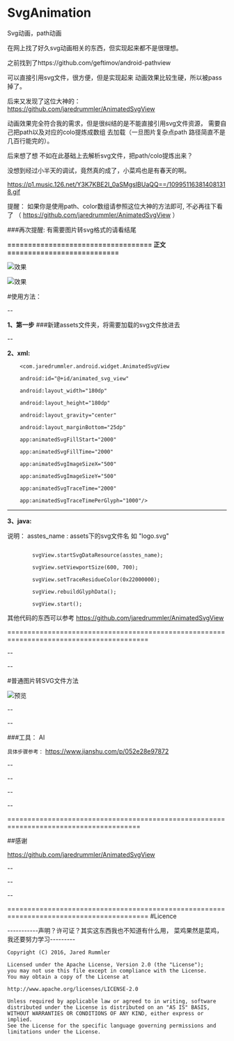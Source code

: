 # SvgAnimation
Svg动画，path动画


在网上找了好久svg动画相关的东西，但实现起来都不是很理想。


之前找到了https://github.com/geftimov/android-pathview 

可以直接引用svg文件，很方便，但是实现起来 动画效果比较生硬，所以被pass掉了。


后来又发现了这位大神的：
https://github.com/jaredrummler/AnimatedSvgView


动画效果完全符合我的需求，但是很纠结的是不能直接引用svg文件资源，
需要自己把path以及对应的colo提炼成数组 去加载（一旦图片复杂点path 路径简直不是几百行能完的）。



后来想了想 不如在此基础上去解析svg文件，把path/colo提炼出来？

没想到经过小半天的调试，竟然真的成了，小菜鸡也是有春天的啊。

https://p1.music.126.net/Y3K7KBE2I_0aSMgsIBUaQQ==/109951163814081318.gif


提醒： 如果你是使用path、color数组请参照这位大神的方法即可, 不必再往下看了
    （ https://github.com/jaredrummler/AnimatedSvgView ）
    
    
    
###再次提醒: 有需要图片转svg格式的请看结尾 



**=================================== 正文 ===========================**



![效果](https://upload-images.jianshu.io/upload_images/13840072-b33e6e7e990e1068.gif?imageMogr2/auto-orient/strip%7CimageView2/2/w/413/format/webp)

![效果](https://upload-images.jianshu.io/upload_images/13840072-2cdf4eb2edb8e0a2.gif?imageMogr2/auto-orient/strip%7CimageView2/2/w/388/format/webp)




#使用方法：

--


**1、第一步**
###新建assets文件夹，将需要加载的svg文件放进去


--

**2、xml:**

```
    <com.jaredrummler.android.widget.AnimatedSvgView

    android:id="@+id/animated_svg_view"
    
    android:layout_width="180dp"
    
    android:layout_height="180dp"
    
    android:layout_gravity="center"
    
    android:layout_marginBottom="25dp"
    
    app:animatedSvgFillStart="2000"
    
    app:animatedSvgFillTime="2000"
    
    app:animatedSvgImageSizeX="500"
    
    app:animatedSvgImageSizeY="500"
    
    app:animatedSvgTraceTime="2000"
    
    app:animatedSvgTraceTimePerGlyph="1000"/>
```
----------

**3、java:**

说明： asstes_name  : assets下的svg文件名  如 "logo.svg"

```

        svgView.startSvgDataResource(asstes_name);
 
        svgView.setViewportSize(600, 700);
        
        svgView.setTraceResidueColor(0x22000000);
        
        svgView.rebuildGlyphData();
        
        svgView.start();

```

其他代码的东西可以参考
https://github.com/jaredrummler/AnimatedSvgView 




=========================================================================================

--

--




#普通图片转SVG文件方法


![预览](https://upload-images.jianshu.io/upload_images/13840072-508580be41b76d96.png?imageMogr2/auto-orient/strip%7CimageView2/2/w/702/format/webp)

--

--



###工具： AI

``
具体步骤参考：
``
https://www.jianshu.com/p/052e28e97872

--

--

--

--

=======================================================================================


##感谢

https://github.com/jaredrummler/AnimatedSvgView


--

--

--

=========================================================================================
#Licence

-----------声明？许可证？其实这东西我也不知道有什么用， 菜鸡果然是菜鸡，我还要努力学习---------



    Copyright (C) 2016, Jared Rummler

    Licensed under the Apache License, Version 2.0 (the "License");
    you may not use this file except in compliance with the License.
    You may obtain a copy of the License at

    http://www.apache.org/licenses/LICENSE-2.0
    
    Unless required by applicable law or agreed to in writing, software
    distributed under the License is distributed on an "AS IS" BASIS,
    WITHOUT WARRANTIES OR CONDITIONS OF ANY KIND, either express or implied.
    See the License for the specific language governing permissions and
    limitations under the License.


